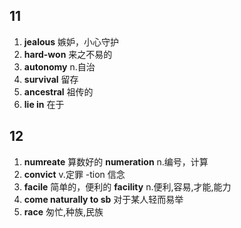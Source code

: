 ## 11

1. **jealous** 嫉妒，小心守护
2. **hard-won** 来之不易的
3. **autonomy** n.自治
4. **survival** 留存
5. **ancestral** 祖传的
6. **lie in** 在于



## 12

1. **numreate** 算数好的 **numeration** n.编号，计算 
2. **convict** v.定罪 -tion 信念
3. **facile** 简单的，便利的 **facility** n.便利,容易,才能,能力
4. **come naturally to sb** 对于某人轻而易举
5. **race** 匆忙,种族,民族